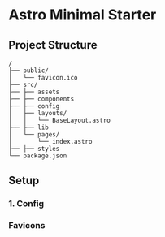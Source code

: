 # Astro Minimal Starter

## Project Structure

```
/
├── public/
│   └── favicon.ico
├── src/
├── ├── assets
├── ├── components
├── ├── config
│   ├── layouts/
│   │   └── BaseLayout.astro
├── ├── lib
│   └── pages/
│       └── index.astro
├── ├── styles
└── package.json
```

## Setup

### 1. Config

### Favicons 